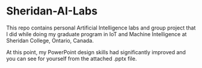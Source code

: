 # Sheridan-AI-Labs
This repo contains personal Artificial Intelligence labs and group project that I did while doing my graduate program in IoT and Machine Intelligence at Sheridan College, Ontario, Canada.

At this point, my PowerPoint design skills had significantly improved and you can see for yourself from the attached .pptx file.
